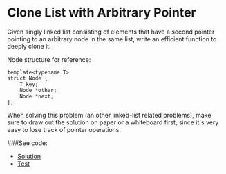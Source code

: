 # Clone List with Arbitrary Pointer 

Given singly linked list consisting of elements that have a second pointer pointing to an
 arbitrary node in the same list, write an efficient function to deeply clone it.

Node structure for reference:
```
template<typename T>
struct Node {
    T key;
    Node *other;
    Node *next;
};
```
When solving this problem (an other linked-list related problems), make sure to draw out
 the solution on paper or a whiteboard first, since it's very easy to lose track of
 pointer operations.

###See code:
- [Solution](/solutions/linked_lists/clone_list/__init__.py)
- [Test](/solutions/linked_lists/clone_list/test.py)